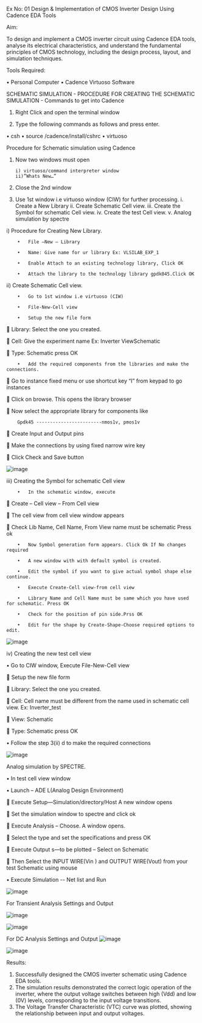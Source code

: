 Ex No: 01     Design & Implementation of CMOS Inverter Design Using Cadence EDA Tools   



Aim:

To design and implement a CMOS inverter circuit using Cadence EDA tools, analyse its electrical characteristics, and understand the fundamental principles of CMOS technology, including the design process, layout, and simulation techniques.


Tools Required:

•	Personal Computer
•	Cadence Virtuoso Software

SCHEMATIC SIMULATION 
       - PROCEDURE FOR CREATING THE SCHEMATIC SIMULATION  - Commands to get into Cadence


1.	Right Click and open the terminal window

2.	Type the following commands as follows and press enter.

 •	csh
 • source /cadence/install/cshrc
 •	virtuoso
 
Procedure for Schematic simulation using Cadence

1.	Now two windows must open 

        i) virtuoso/command interpreter window 
        ii)”Whats New…”

2.	Close the 2nd window

3.	Use 1st window i.e virtuoso window (CIW) for further processing.
        i.	Create a New Library
        ii.	Create Schematic Cell view.
        iii.	Create the Symbol for schematic Cell view.
        iv.	Create the test Cell view.
        v.	Analog simulation by spectre


i)	Procedure for Creating New Library.

        •	File –New – Library

        •	Name: Give name for ur library Ex: VLSILAB_EXP_1

        •	Enable Attach to an existing technology library, Click OK

        •	Attach the library to the technology library gpdk045.Click OK

ii)	Create Schematic Cell view.

        •	Go to 1st window i.e virtuoso (CIW)

        •	File-New-Cell view

        •	Setup the new file form

	Library: Select the one you created.

	Cell: Give the experiment name Ex: Inverter ViewSchematic

	Type: Schematic press OK

        •	Add the required components from the libraries and make the connections.

	Go to instance fixed menu or use shortcut key “I” from keypad to go instances

	Click on browse. This opens the library browser

	Now select the appropriate library for components like
        
        Gpdk45 ------------------------nmos1v, pmos1v

	Create Input and Output pins

	Make the connections by using fixed narrow wire key

	Click Check and Save button

![image](https://github.com/user-attachments/assets/784d0afa-d8c6-4d7d-8681-84e5c851ea37)


 
iii)	Creating the Symbol for schematic Cell view

        •	In the schematic window, execute 

	Create – Cell view – From Cell view

	The cell view from cell view window appears

	Check Lib Name, Cell Name, From View name must be schematic Press ok

        •	Now Symbol generation form appears. Click Ok If No changes required

        •	A new window with with default symbol is created.

        •	Edit the symbol if you want to give actual symbol shape else continue.

        •	Execute Create-Cell view-from cell view

        •	Library Name and Cell Name must be same which you have used for schematic. Press OK

        •	Check for the position of pin side.Prss OK

        •	Edit for the shape by Create-Shape-Choose required options to edit.

 ![image](https://github.com/user-attachments/assets/e947dcda-b023-4668-a955-a5faf0949702)


iv)	Creating the new test cell view

•	Go to CIW window, Execute File-New-Cell view

	Setup the new file form

	Library: Select the one you created.

	Cell: Cell name must be different from the name used in schematic cell view. Ex: Inverter_test

	View: Schematic

	Type: Schematic press OK

•	Follow the step 3(ii) d to make the required connections

![image](https://github.com/user-attachments/assets/f39f9dcd-7145-47e7-b590-25bd9a5c7341)



 
Analog simulation by SPECTRE.

•	In test cell view window

•	Launch – ADE L(Analog Design Environment)

	Execute Setup—Simulation/directory/Host A new window opens

	Set the simulation window to spectre and click ok

	Execute Analysis – Choose. A window opens.

	Select the type and set the specifications and press OK

	Execute Output s—to be plotted – Select on Schematic

	Then Select the INPUT WIRE(Vin ) and OUTPUT WIRE(Vout) from your test Schematic using mouse

•	Execute Simulation -- Net list and Run

 ![image](https://github.com/user-attachments/assets/3aac50ec-bc0f-406e-be2e-a504b8afa8c9)

For Transient Analysis Settings and Output
 
 
 ![image](https://github.com/user-attachments/assets/92d14f32-8ba5-4fed-978a-38c360b8e305)

 ![image](https://github.com/user-attachments/assets/b86fd87f-7a66-47f5-bc26-2b5f4cb5679d)

 For DC Analysis Settings and Output
![image](https://github.com/user-attachments/assets/0ee74107-e03a-4204-b685-83ced611c993)

![image](https://github.com/user-attachments/assets/e6b8b6c7-378f-449e-82a5-72286f238b02)

 




 

Results:
1.	Successfully designed the CMOS inverter schematic using Cadence EDA tools.
2.	The simulation results demonstrated the correct logic operation of the inverter, where the output voltage switches between high (Vdd) and low (0V) levels, corresponding to the input voltage transitions.
3.	The Voltage Transfer Characteristic (VTC) curve was plotted, showing the relationship between input and output voltages.











